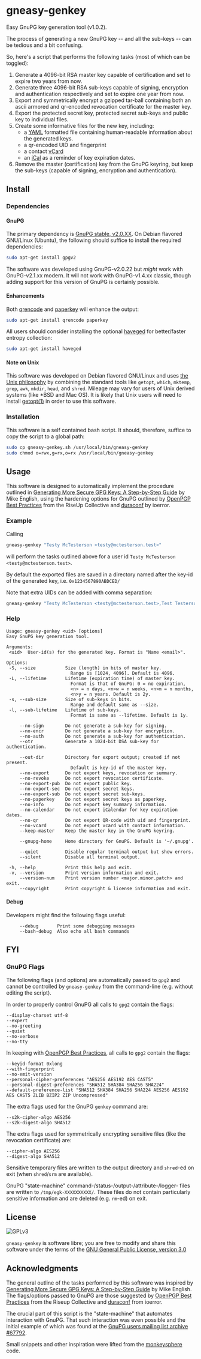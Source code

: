 <!-- ####################################################################### -->
<!-- @file       Readme.md -->
<!-- @brief      Information about gneasy-genkey -->
<!-- @author     0x21F2372027AAC738 -->
<!-- @date       2015-04-15 -->
<!-- -->
<!-- Copyright (C) 2015 0x21F2372027AAC738 -->
<!-- This document is free text: you can redistribute it and/or modify -->
<!-- it under the terms of the GNU General Public License as published by -->
<!-- the Free Software Foundation, either version 3 of the License, or -->
<!-- (at your option) any later version. -->
<!-- This document is distributed in the hope that it will be useful, -->
<!-- but WITHOUT ANY WARRANTY; without even the implied warranty of -->
<!-- MERCHANTABILITY or FITNESS FOR A PARTICULAR PURPOSE.  See the -->
<!-- GNU General Public License for more details. -->
<!-- You should have received a copy of the GNU General Public License -->
<!-- along with this document.  If not, see <http://www.gnu.org/licenses/>. -->

# gneasy-genkey
Easy GnuPG key generation tool (v1.0.2).

The process of generating a new GnuPG key -- and all the sub-keys -- 
can be tedious and a bit confusing.

So, here's a script that performs the following tasks 
(most of which can be toggled):

1. Generate a 4096-bit RSA master key capable of certification 
   and set to expire two years from now.
2. Generate three 4096-bit RSA sub-keys capable of signing, encryption and 
   authentication respectively and set to expire one year from now.
3. Export and symmetrically encrypt a gzipped tar-ball containing 
   both an ascii armored and qr-encoded revocation certificate 
   for the master key. 
4. Export the protected secret key, protected secret sub-keys and public key 
   to individual files.
5. Create some informative files for the new key, including:
   - a [YAML](https://en.wikipedia.org/wiki/YAML) formatted file 
	 containing human-readable information about the generated keys.
   - a qr-encoded UID and fingerprint
   - a contact [vCard](https://en.wikipedia.org/wiki/VCard)
   - an [iCal](https://en.wikipedia.org/wiki/ICalendar) 
     as a reminder of key expiration dates.
6. Remove the master (certification) key from the GnuPG keyring, 
   but keep the sub-keys (capable of signing, encryption and authentication).


## Install
### Dependencies
#### GnuPG
The primary dependency is 
[GnuPG stable, v2.0.XX](https://www.gnupg.org/download/index.html). 
On Debian flavored GNU/Linux (Ubuntu), the following should suffice 
to install the required dependencies:
```bash
sudo apt-get install gpgv2
``` 
The software was developed using GnuPG-v2.0.22 but _might_ work with 
GnuPG-v2.1.xx modern. It will not work with GnuPG-v1.4.xx classic, though 
adding support for this version of GnuPG is certainly possible.

#### Enhancements
Both 
[qrencode](https://fukuchi.org/works/qrencode/) and 
[paperkey](http://www.jabberwocky.com/software/paperkey/)
will enhance the output: 
```bash
sudo apt-get install qrencode paperkey
```
All users should consider installing the optional 
[haveged](http://freecode.com/projects/haveged) for better/faster entropy 
collection: 
```bash
sudo apt-get install haveged
```

#### Note on Unix
This software was developed on Debian flavored GNU/Linux and uses 
[the Unix philosophy](https://en.wikipedia.org/wiki/Unix_philosophy) 
by combining the standard tools like 
`getopt`, `which`, `mktemp`, `grep`, `awk`, `mkdir`, `head`, and `shred`. 
Mileage may vary for users of Unix derived systems 
(like *BSD and Mac OS). 
It is likely that Unix users will need to install 
[getopt(1)](http://linux.die.net/man/1/getopt) 
in order to use this software.

### Installation
This software is a self contained bash script. 
It should, therefore, suffice to copy the script to a global path:
```bash
sudo cp gneasy-genkey.sh /usr/local/bin/gneasy-genkey
sudo chmod o=rwx,g=rx,o=rx /usr/local/bin/gneasy-genkey
```

## Usage
This software is designed to automatically implement the procedure 
outlined in 
[Generating More Secure GPG Keys: A Step-by-Step Guide](http://spin.atomicobject.com/2013/11/24/secure-gpg-keys-guide/) 
by Mike English, using the hardening options for GnuPG outlined by 
[OpenPGP Best Practices](https://help.riseup.net/en/security/message-security/openpgp/best-practices) from the RiseUp Collective and 
[duraconf](https://github.com/ioerror/duraconf/tree/master/configs/gnupg/gpg.conf
) 
by ioerror.

### Example
Calling 
```bash
gneasy-genkey "Testy McTesterson <testy@mctesterson.test>"
```
will perform the tasks outlined above for a user id
`Testy McTesterson <testy@mctesterson.test>`.

By default the exported files are saved in a directory named after the 
key-id of the generated key, i.e. `0x1234567890ABDCED/`

Note that extra UIDs can be added with comma separation:
```bash
gneasy-genkey "Testy McTesterson <testy@mctesterson.test>,Test Testerson <test@testerson.tst>,<@testy>"
```
                                  
### Help
```
Usage: gneasy-genkey <uid> [options]
Easy GnuPG key generation tool.

Arguments:
 <uid>  User-id(s) for the generated key. Format is "Name <email>".

Options:
 -S, --size           Size (length) in bits of master key.
                        Range is [1024, 4096]. Default is 4096.
 -L, --lifetime       Lifetime (expiration time) of master key. 
                        Format is that of GnuPG: 0 = no expiration, 
                        <n> = n days, <n>w = n weeks, <n>m = n months, 
                        <n>y = n years. Default is 2y.
 -s, --sub-size       Size of sub-keys in bits.
                        Range and default same as --size.
 -l, --sub-lifetime   Lifetime of sub-keys. 
                        Format is same as --lifetime. Default is 1y.

     --no-sign        Do not generate a sub-key for signing.
     --no-encr        Do not generate a sub-key for encryption.
     --no-auth        Do not generate a sub-key for authentication.
     --otr            Generate a 1024-bit DSA sub-key for authentication.

     --out-dir        Directory for export output; created if not present.
                        Default is key-id of the master key.
     --no-export      Do not export keys, revocation or summary.
     --no-revoke      Do not export revocation certificate.
     --no-export-pub  Do not export public key.
     --no-export-sec  Do not export secret keys.
     --no-export-sub  Do not export secret sub-keys.
     --no-paperkey    Do not export secret keys as paperkey.
     --no-info        Do not export key summary information.
     --no-calendar    Do not export iCalendar for key expiration dates.
     --no-qr          Do not export QR-code with uid and fingerprint.
     --no-vcard       Do not export vcard with contact information.
     --keep-master    Keep the master key in the GnuPG keyring.

     --gnupg-home     Home directory for GnuPG. Default is '~/.gnupg'.

     --quiet          Disable regular terminal output but show errors.
     --silent         Disable all terminal output.

 -h, --help           Print this help and exit.
 -v, --version        Print version information and exit.
     --version-num    Print version number <major.minor.patch> and exit.
     --copyright      Print copyright & license information and exit.
```
#### Debug
Developers might find the following flags useful:
```
     --debug       Print some debugging messages
     --bash-debug  Also echo all bash commands
```

## FYI
### GnuPG Flags
The following flags (and options) are automatically passed to 
`gpg2` and cannot be controlled by `gneasy-genkey` from the command-line 
(e.g. without editing the script).

In order to properly control GnuPG all calls to `gpg2` contain the flags:
```
--display-charset utf-8 
--expert 
--no-greeting 
--quiet 
--no-verbose 
--no-tty 
```

In keeping with 
[OpenPGP Best Practices](https://help.riseup.net/en/security/message-security/openpgp/best-practices), 
all calls to `gpg2` contain the flags:
```
--keyid-format 0xlong 
--with-fingerprint 
--no-emit-version 
--personal-cipher-preferences "AES256 AES192 AES CAST5" 
--personal-digest-preferences "SHA512 SHA384 SHA256 SHA224" 
--default-preference-list "SHA512 SHA384 SHA256 SHA224 AES256 AES192 AES CAST5 ZLIB BZIP2 ZIP Uncompressed" 
```

The extra flags used for the GnuPG `genkey` command are:
```
--s2k-cipher-algo AES256
--s2k-digest-algo SHA512
```

The extra flags used for symmetrically encrypting
sensitive files (like the revocation certificate) are:
```
--cipher-algo AES256
--digest-algo SHA512
```
Sensitive temporary files are written to the output directory 
and `shred`-ed on exit (when `shred`/`srm` are available).

GnuPG "state-machine" command-/status-/output-/attribute-/logger- files 
are written to `/tmp/egk-XXXXXXXXXX/`. 
These files do not contain particularly sensitive information 
and are deleted (e.g. `rm`-ed) on exit.



## License
![GPLv3](https://gnu.org/graphics/gplv3-88x31.png)

`gneasy-genkey` is software libre; 
you are free to modify and share this software under the terms of the 
[GNU General Public License, version 3.0](https://www.gnu.org/licenses/gpl-3.0.html)

## Acknowledgments
The general outline of the tasks performed by this software 
was inspired by 
[Generating More Secure GPG Keys: A Step-by-Step Guide](http://spin.atomicobject.com/2013/11/24/secure-gpg-keys-guide/) 
by Mike English.
The flags/options passed to GnuPG are those suggested by 
[OpenPGP Best Practices](https://help.riseup.net/en/security/message-security/openpgp/best-practices) from the Riseup Collective and 
[duraconf](https://github.com/ioerror/duraconf/tree/master/configs/gnupg/gpg.conf
) 
from ioerror.

The crucial part of this script is the "state-machine" that automates 
interaction with GnuPG. That such interaction was even possible and 
the initial example of which was found at the 
[GnuPG users mailing list archive #67792](http://www.gossamer-threads.com/lists/gnupg/users/67792#67792).

Small snippets and other inspiration were lifted from the 
[monkeysphere](http://web.monkeysphere.info/community/) code.

<!-- end Readme.md -->
<!-- ####################################################################### -->


